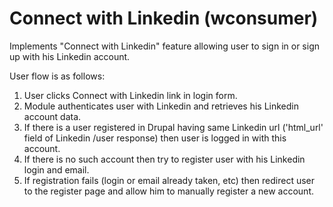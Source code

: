 Connect with Linkedin (wconsumer)
========================

Implements "Connect with Linkedin" feature allowing user to sign in or sign up with his Linkedin account. 

User flow is as follows:

1.  User clicks Connect with Linkedin link in login form.
1.  Module authenticates user with Linkedin and retrieves his Linkedin account data.
1.  If there is a user registered in Drupal having same Linkedin url ('html_url' field of Linkedin /user response) then user is logged in with this account.
1.  If there is no such account then try to register user with his Linkedin login and email.
1.  If registration fails (login or email already taken, etc) then redirect user to the register page and allow him to manually register a new account.
